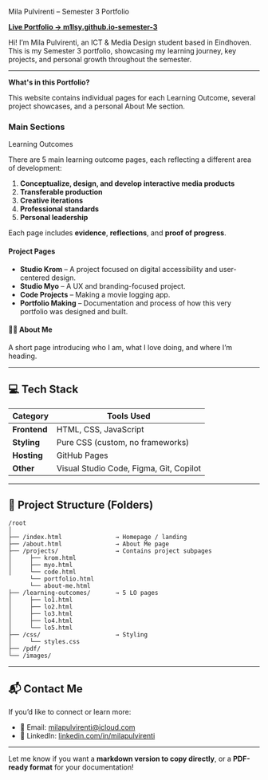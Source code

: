 Mila Pulvirenti – Semester 3 Portfolio

**[Live Portfolio → m1lsy.github.io-semester-3](https://m1lsy.github.io-semester-3)**

Hi! I’m Mila Pulvirenti, an ICT & Media Design student based in Eindhoven.
This is my Semester 3 portfolio, showcasing my learning journey, key projects, and personal growth throughout the semester.

---

**What's in this Portfolio?**

This website contains individual pages for each Learning Outcome, several project showcases, and a personal About Me section.

### Main Sections

Learning Outcomes

There are 5 main learning outcome pages, each reflecting a different area of development:

1. **Conceptualize, design, and develop interactive media products**
2. **Transferable production**
3. **Creative iterations**
4. **Professional standards**
5. **Personal leadership**

Each page includes **evidence**, **reflections**, and **proof of progress**.

#### Project Pages

* **Studio Krom** – A project focused on digital accessibility and user-centered design.
* **Studio Myo** – A UX and branding-focused project.
* **Code Projects** – Making a movie logging app.
* **Portfolio Making** – Documentation and process of how this very portfolio was designed and built.

#### 👩‍🎓 About Me

A short page introducing who I am, what I love doing, and where I’m heading.

---

## 💻 Tech Stack

| Category     | Tools Used                            |
| ------------ | ------------------------------------- |
| **Frontend** | HTML, CSS, JavaScript                 |
| **Styling**  | Pure CSS (custom, no frameworks)      |
| **Hosting**  | GitHub Pages                          |
| **Other**    | Visual Studio Code, Figma, Git, Copilot |

---

## 📁 Project Structure (Folders)

```
/root
│
├── /index.html               → Homepage / landing
├── /about.html               → About Me page
├── /projects/                → Contains project subpages
│     ├── krom.html
│     ├── myo.html
│     └── code.html
      └── portfolio.html
      └── about-me.html
├── /learning-outcomes/       → 5 LO pages
│     ├── lo1.html
│     ├── lo2.html
│     ├── lo3.html
│     ├── lo4.html
│     └── lo5.html
├── /css/                     → Styling
│     └── styles.css
├── /pdf/ 
└── /images/                 
```

---

## 📬 Contact Me

If you’d like to connect or learn more:

* 📧 Email: [milapulvirenti@icloud.com](mailto:milapulvirenti@icloud.com)
* 💼 LinkedIn: [linkedin.com/in/milapulvirenti](https://linkedin.com/in/milapulvirenti)

---

Let me know if you want a **markdown version to copy directly**, or a **PDF-ready format** for your documentation!
